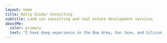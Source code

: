 ```yaml
---
layout: home
title: Kelly Snider Consulting
subtitle: Land use consulting and real estate development services
aboutMe:
  color: primary
  text: "I have deep experience in the Bay Area, San Jose, and Silicon Valley in real estate development, land use, and entitlements. My specialty is forward planning, project and program management, and site design. My experience in city planning, infill redevelopment, and many years as a private developer gives me a unique perspective from both sides of the table, and has informed all my work on behalf of developers and property owners. \r\n\nI am an excellent team-builder and manager with years of experience overseeing complex planning and entitlement processes in many jurisdictions. I have achieved a high success rate in designing, managing, and constructing projects by holding tight to the non-negotiables _(honestly, just recognizing the non-negotiables puts me ahead of most people in the room)_ while facilitating sensitive, genuine cooperation with key stakeholders."
---
```


